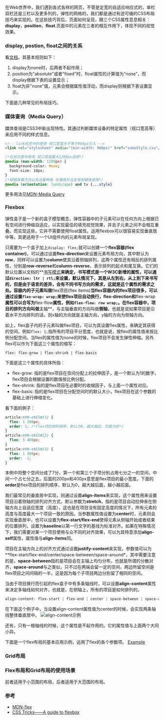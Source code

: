 <style>
body {
  padding: 20px 0;
}
</style>

在Web世界中，我们遇到各式各样的网页，不管是定宽的自适应响应式的，单栏双栏还是三栏以及更多列的，弹性的网格的，我们都是通过有迹可循的CSS布局技巧来实现的。在这些技巧背后，页面如何呈现，跟三个CSS属性息息相关：**display**，**position**，**float**.页面中的元素在三者的相互作用下，体现不同的视觉效果。

### display, postion, float之间的关系

看[文档](https://www.w3.org/TR/CSS2/visuren.html#dis-pos-flo)，其基本规则如下：

1. display为none时，后两者不起作用；
2. position为"absolute"或者"fixed"时，float属性的计算值为“none”，而display根据下表的设置显示；
3. float为非"none"值，元素会根据属性值浮动，而display则根据下表设置显示。

下面是几种常见的布局技巧。

### 媒体查询（Media Query）

媒体查询是CSS3中新出现特性。其通过判断媒体设备的特定属性（视口宽高等）来应用不同的样式信息。

``` html
<!-- link标签中的使用 视口宽度大于等于960px引入 -->
<link rel="stylesheet" media="(min-width: 960px)" href="someStyle.css"/>
```

``` CSS
/*在样式表中使用 视口宽度最大1200px适用*/
@media (max-width: 1200px) {
  background-color: #eee;
  font-size: 18px;
}
/*根据屏幕方向以及设备种类 在横屏并且在电视媒体使用*/
@media (orientation: landscape) and tv {...style}
```

更多用法见[MDN-Media Query](https://developer.mozilla.org/zh-CN/docs/Web/Guide/CSS/Media_queries)

### Flexbox

弹性盒子是一个新的盒子模型概念，弹性容器中的子元素可以在任何方向上根据已有空间进行伸缩自适应，以实现最佳的填充视觉效果，并且子元素之间不会相互重叠。而实现这些，它并不需要使用float属性。运用flexbox可以很容易实现垂直居中等。其更适用于一个UI组件内的元素布局呈现。

只需要为一个盒子加上`display: flex;`就可以创建一个**flex容器(flex container)**，可以通过设置**flex-direction**来设置元素布局方向，其中默认为**row**，同样可以设置为**column**使其沿着侧轴排列，这两个属性还有相反的排列属性，分别是**row-reverse**和**column-reverse**，表示排列的起点和尾互换。它们的默认位置以文档的**[书写模式](https://developer.mozilla.org/en-US/docs/Web/CSS/writing-mode)**来确定，书写模式是一个W3C新增的属性，可以通过`direction: ltr | rtl;`来设置，默认情况下，其是从左到右，从上到下来书写的，但是由于语言的差异，会有不同书写方向的需求，这就是这个属性的需求之处。容器内的子元素叫做**flex项目(flex items)**当flex容器内的flex项目很多，可以通过设置`flex-wrap: wrap;`来使flex项目自动换行，**flex-direction**和**flex-wrap**属性可以合写为**flex-flow**属性，例如`flex-flow: row wrap;`。在flex容器中，项目的排列方向叫做**主轴**，与主轴垂直的方向叫做**侧轴**，也就是说如果项目是沿着水平方向排列的话，则x轴的方向就是主轴方向，y轴的方向为侧轴方向。

如上，flex盒子内的子元素叫做flex项目，可以为其设置flex属性，来确定其获得的空间，例如`flex: 1;`指所有的项目平分宽度，也就是说，按flex的属性值来按比例分配空间。当flex的属性值为none的时候，flex项目不会发生弹性伸缩。另外flex可以作为下面这三个属性的缩写：

`flex: flex-grow | flex-shrink | flex-basis`

下面是这三个属性的具体所指：
- flex-grow: 指的是flex项目在空间分配上的拉伸因子，是一个默认为1的数字，flex项目会根据设置的数值按比例分配。
- flex-shrink: 指的是flex项目在必要时的收缩因子，与上面一个属性对应。
- flex-basis: 指的是flex项目在分配空间时的默认大小，flex项目在这个参数的基础上进行伸缩变化。

看下面的例子：

```css
article:nth-child(1) {
  flex: 1 200px;
  order: 1; /*flex项的排列顺序，默认为0，越大越后，负数为前*/
}
article:nth-child(2) {
  flex: 5 400px;
}
article:nth-child(3) {
  flex: 1 200px;
  order: -1;  
}
```

本例中将整个空间分成了7分，第一个和第三个子项分别占用七分之一的空间，中间一个占七分之五。后面的200px和400px意思是flex项目的最小宽度。下面的**order**是flex项目的排列顺序，默认为0，越大越后面，越小越前面。

我们最常见的垂直居中实现，则通过设置**align-items**来实现，这个属性用来设置项目沿着侧轴的排列对齐方式，默认参数为**stretch**，指的是项目自动拉伸来在侧轴方向上自适应宽度（高度），这也是在项目没有固定高度的情况下，所有元素的高度与高度最大一个项目一致的原因。当参数属性值设置为**center**时，元素则会实现垂直居中，也可以设置为**flex-start/flex-end**使得元素从侧轴开始或者结束的位置排列，设置为**baseline**以第一行文字的基线为标准对齐。如果在特殊情况下，我们需要对某一个项目使用与众不同的对齐效果，可以为其特意添加**align-self**属性，属性值与**align-items**同。

项目在主轴方向上的对齐方式通过设置**justify-content**来实现，参数值可以为**flex-start/flex-end/center/space-between/space-around*，其中需要注意的是，**space-between**指的是项目会在主轴上均匀分布，也就是所谓的分散对齐，**space-around**与之类似，只不过在两端会留一定的空间，两边所留空间是flex项目之间间隔的一半，这是因为每个子项目两边分别留了相同的空间。

当由于项目换行而引起的flex盒子中有多条轴线时，可以设置**align-content**属性来决定多轴线如何对齐，也就是，在侧轴上，所有的项目是如何排列的。

``` css
align-content: flex-start | flex-end | center | space-between | space-around | stretch;
```
在下面这个例子中，当设置align-content属性值为center的时候，会实现两条轴线整体垂直居中。
![align-content示例](http://i4.buimg.com/567571/bcc17d2bfe96ccd2.png)

还有，只有一根轴线的时候，这个属性是不起作用的。它的属性值与上面两个大同小异。

下面是一个flex布局的基本应用示例，运用了flex的各个参数项。
[Example](http://codepen.io/fanyj1994/full/eWOaZG)

### Grid布局

### Flex布局和Grid布局的使用场景

前者适用于小范围的布局，后者适用于大范围的布局。

### 参考

- [MDN-flex](https://developer.mozilla.org/zh-CN/docs/Learn/CSS/CSS_layout/Flexbox)
- [CSS Tricks——A guide to flexbox](https://css-tricks.com/snippets/css/a-guide-to-flexbox/)
